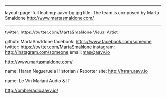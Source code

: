 ---
layout: page-full
featimg: aavv-bg.jpg
title: The team is composed by
Marta Smaldone
http://www.martasmaldone.com/

----



  twitter: https://twitter.com/MartaSmaldone
  Visual Artist
  
  github: MartaSmaldone
  facebook: https://www.facebook.com/someone
  twitter: https://twitter.com/MartaSmaldone
  instagram: http://instagram.com/someone
  email: mas@aavv.io
  
  http://www.martasmaldone.com/
  
  name: Haran Negueruela
  Historian / Reporter
  site: http://haran.aavv.io
 

  name: Le Vin Mariani
  Audio & IT
  
  http://ombreradio.aavv.io/
  

